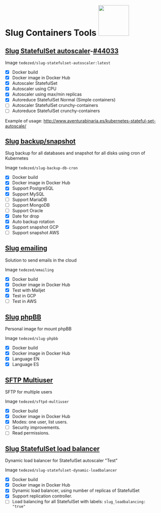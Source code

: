 # Slug Containers Tools <img src="https://raw.githubusercontent.com/tedezed/slug-containers/master/docs/img/slug.png" width="100">

## [Slug StatefulSet autoscaler](https://github.com/Tedezed/slug-containers/tree/master/statefulset_autoscaler)-[#44033](https://github.com/kubernetes/kubernetes/issues/44033)

Image `tedezed/slug-statefulset-autoscaler:latest`

- [x] Docker build
- [x] Docker image in Docker Hub
- [x] Autoscaler StatefulSet
- [x] Autoscaler using CPU
- [x] Autoscaler using max/min replicas
- [x] Autoreduce StatefulSet Normal (Simple containers)
- [ ] Autoscaler StatefulSet crunchy-containers
- [ ] Autoreduce StatefulSet crunchy-containers

Example of usage: http://www.aventurabinaria.es/kubernetes-stateful-set-autoscale/

## [Slug backup/snapshot ](https://github.com/Tedezed/slug-containers/tree/master/backup-db-cron)

Slug backup for all databases and snapshot for all disks using cron of Kubernetes

Image `tedezed/slug-backup-db-cron`

- [x] Docker build
- [x] Docker image in Docker Hub
- [x] Support PostgreSQL
- [x] Support MySQL
- [ ] Support MariaDB
- [ ] Support MongoDB
- [ ] Support Oracle
- [x] Date for drop
- [x] Auto backup rotation
- [x] Support snapshot GCP
- [ ] Support snapshot AWS

## [Slug emailing ](https://github.com/Tedezed/slug-containers/tree/master/emailing)

Solution to send emails in the cloud

Image `tedezed/emailing`

- [x] Docker build
- [x] Docker image in Docker Hub
- [x] Test with Mailjet
- [x] Test in GCP
- [ ] Test in AWS

## [Slug phpBB](https://github.com/Tedezed/slug-containers/tree/master/phpbb)

Personal image for mount phpBB

Image `tedezed/slug-phpbb`

- [x] Docker build
- [x] Docker image in Docker Hub
- [x] Language EN
- [x] Language ES

## [SFTP Multiuser](https://github.com/Tedezed/slug-containers/tree/master/sftp-share)

SFTP for multiple users

Image `tedezed/sftpd-multiuser`

- [x] Docker build
- [x] Docker image in Docker Hub
- [x] Modes: one user, list users.
- [ ] Security improvements.
- [ ] Read permissions.

## [Slug StatefulSet load balancer](https://github.com/Tedezed/slug-containers/tree/master/dynamic_loadbalancer)

Dynamic load balancer for StatefulSet autoscaler "Test"

Image `tedezed/slug-statefulset-dynamic-loadbalancer`

- [x] Docker build
- [x] Docker image in Docker Hub
- [x] Dynamic load balancer, using number of replicas of StatefulSet
- [x] Support replication controller.
- [ ] Load balancing for all StatefulSet with labels: `slug_loadbalancing: "true"`
